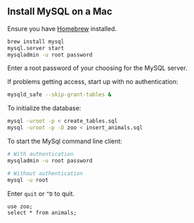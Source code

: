## Install MySQL on a Mac

Ensure you have [Homebrew](https://brew.sh/) installed.

```bash
brew install mysql
mysql.server start
mysqladmin -u root password
```

Enter a root password of your choosing for the MySQL server.

If problems getting access, start up with no authentication:
```bash
mysqld_safe --skip-grant-tables &
```

To initialize the database:

```bash
mysql -uroot -p < create_tables.sql
mysql -uroot -p -D zoo < insert_animals.sql
```
To start the MySql command line client:
```bash
# With authentication
mysqladmin -u root password

# Without authentication
mysql -u root
```
Enter `quit` or `^D` to quit.

```mysql
use zoo;
select * from animals;
```
